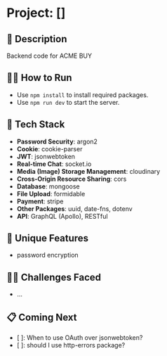 # Project: []

## 🙊 Description

Backend code for ACME BUY

## 🏃‍➡️ How to Run

- Use `npm install` to install required packages.
- Use `npm run dev` to start the server.

## 🥞 Tech Stack

- **Password Security**: argon2
- **Cookie**: cookie-parser
- **JWT**: jsonwebtoken
- **Real-time Chat**: socket.io
- **Media (Image) Storage Management**: cloudinary
- **Cross-Origin Resource Sharing**: cors
- **Database**: mongoose
- **File Upload**: formidable
- **Payment**: stripe
- **Other Packages**: uuid, date-fns, dotenv
- **API**: GraphQL (Apollo), RESTful

## 🦄 Unique Features

- password encryption

## 🏋️‍♀️ Challenges Faced

- ...

## 📋 Coming Next

- [ ]: When to use OAuth over jsonwebtoken?
- [ ]: should I use http-errors package?
